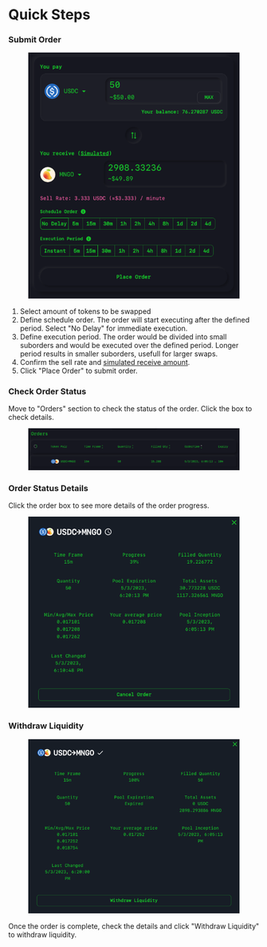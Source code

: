 # Quick Steps

### Submit Order

<figure><img src="../.gitbook/assets/Screenshot 2023-05-03 at 7.01.49 PM.png" alt="" width="439"><figcaption></figcaption></figure>

1. Select amount of tokens to be swapped
2. Define schedule order. The order will start executing after the defined period. Select "No Delay" for immediate execution.
3. Define execution period. The order would be divided into small suborders and would be executed over the defined period. Longer period results in smaller suborders, usefull for larger swaps.
4. Confirm the sell rate and [simulated receive amount](order-receive-amount-simulation.md).
5. Click "Place Order" to submit order.

### Check Order Status

Move to "Orders" section to check the status of the order. Click the box to check details.

<figure><img src="../.gitbook/assets/Screenshot 2023-05-03 at 6.09.53 PM.png" alt=""><figcaption></figcaption></figure>

### Order Status Details

Click the order box to see more details of the order progress.

<figure><img src="../.gitbook/assets/Screenshot 2023-05-03 at 6.11.07 PM.png" alt="" width="474"><figcaption></figcaption></figure>

### Withdraw Liquidity

<figure><img src="../.gitbook/assets/Screenshot 2023-05-03 at 6.57.05 PM.png" alt="" width="521"><figcaption></figcaption></figure>

Once the order is complete, check the details and click "Withdraw Liquidity" to withdraw liquidity.

